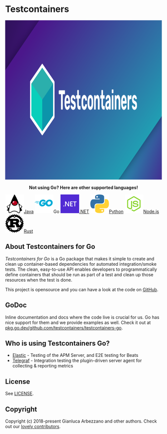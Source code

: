 # Testcontainers

<img src="logo.png" alt="Testcontainers logo" width="1024" height="512"/>

<p align="center"><strong>Not using Go? Here are other supported languages!</strong></p>
<div class="card-grid">
    <a href="https://testcontainers.org" class="card-grid-item"><img src="language-logos/java.svg"/>Java</a>
    <a class="card-grid-item"><img src="language-logos/go.svg"/>Go</a>
    <a href="https://dotnet.testcontainers.org/" class="card-grid-item"><img src="language-logos/dotnet.svg"/>.NET</a>
    <a href="https://testcontainers-python.readthedocs.io/en/latest/" class="card-grid-item"><img src="language-logos/python.svg"/>Python</a>
    <a href="https://github.com/testcontainers/testcontainers-node" class="card-grid-item"><img src="language-logos/nodejs.svg"/>Node.js</a></a>
    <a href="https://docs.rs/testcontainers/latest/testcontainers/" class="card-grid-item"><img src="language-logos/rust.svg"/>Rust</a>
</div>

## About Testcontainers for Go

_Testcontainers for Go_ is a Go package that makes it simple to create and clean up container-based dependencies for
automated integration/smoke tests. The clean, easy-to-use API enables developers to programmatically define containers
that should be run as part of a test and clean up those resources when the test is done.

This project is opensource and you can have a look at the code on
[GitHub](https://github.com/testcontainers/testcontainers-go).

## GoDoc

Inline documentation and docs where the code live is crucial for us. Go has nice support for them and we provide
examples as well. Check it out at
[pkg.go.dev/github.com/testcontainers/testcontainers-go](https://pkg.go.dev/github.com/testcontainers/testcontainers-go).

## Who is using Testcontainers Go?

* [Elastic](https://www.elastic.co) - Testing of the APM Server, and E2E testing for Beats
* [Telegraf](https://www.influxdata.com/time-series-platform/telegraf/) - Integration testing the plugin-driven server agent for collecting & reporting metrics

## License

See [LICENSE](https://github.com/testcontainers/testcontainers-go/blob/main/LICENSE).

## Copyright

Copyright (c) 2018-present Gianluca Arbezzano and other authors. Check out our
[lovely contributors](https://github.com/testcontainers/testcontainers-go/graphs/contributors).
